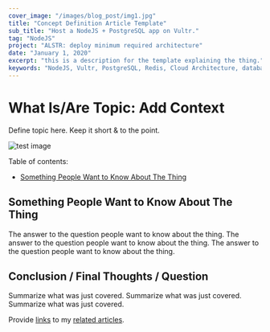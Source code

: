 ```yaml
---
cover_image: "/images/blog_post/img1.jpg"
title: "Concept Definition Article Template"
sub_title: "Host a NodeJS + PostgreSQL app on Vultr."
tag: "NodeJS"
project: "ALSTR: deploy minimum required architecture"
date: "January 1, 2020"
excerpt: "this is a description for the template explaining the thing."
keywords: "NodeJS, Vultr, PostgreSQL, Redis, Cloud Architecture, databases"
---
```


# **What Is/Are Topic: Add Context**

Define topic here. Keep it short & to the point.

![test image](../public/bg_mars-glowing.jpg)

Table of contents:

- [Something People Want to Know About The Thing](#something-people-want-to-know-about-the-thing)

## **Something People Want to Know About The Thing**

The answer to the question people want to know about the thing. The answer to the question people want to know about the thing. The answer to the question people want to know about the thing.

## **Conclusion / Final Thoughts / Question**

Summarize what was just covered. Summarize what was just covered. Summarize what was just covered.

Provide [links]() to my [related articles]().
